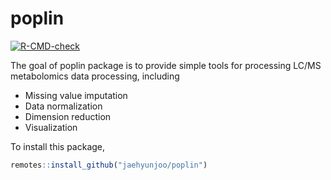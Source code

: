 
<!-- README.md is generated from README.Rmd. Please edit that file -->

# poplin

<!-- badges: start -->

[![R-CMD-check](https://github.com/HimesGroup/poplin/workflows/R-CMD-check/badge.svg)](https://github.com/HimesGroup/poplin/actions)
<!-- badges: end -->

The goal of poplin package is to provide simple tools for processing
LC/MS metabolomics data processing, including

  - Missing value imputation
  - Data normalization
  - Dimension reduction
  - Visualization

To install this package,

``` r
remotes::install_github("jaehyunjoo/poplin")
```
